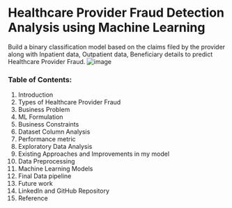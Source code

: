 # Healthcare Provider Fraud Detection Analysis using Machine Learning
Build a binary classification model based on the claims filed by the provider along with Inpatient data, Outpatient data, Beneficiary details to predict Healthcare Provider Fraud.
![image](https://miro.medium.com/v2/resize:fit:828/format:webp/1*kA4OOmnrEmf3jGZ__Eyi4w.png)
### Table of Contents:
1. Introduction
2. Types of Healthcare Provider Fraud
3. Business Problem
4. ML Formulation
5. Business Constraints
6. Dataset Column Analysis
7. Performance metric
8. Exploratory Data Analysis
9. Existing Approaches and Improvements in my model
10. Data Preprocessing
11. Machine Learning Models
12. Final Data pipeline
13. Future work
14. LinkedIn and GitHub Repository
15. Reference